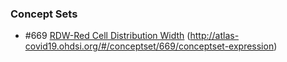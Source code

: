 ### Concept Sets
  * #669 [RDW-Red Cell Distribution Width](https://github.com/DBMI/R2D2-Public/blob/master/Question_0013/concepts/JSON/669_R2D2_AtlasCovid19__RDW_Red_Cell_Distribution_Width.json)
(http://atlas-covid19.ohdsi.org/#/conceptset/669/conceptset-expression)
